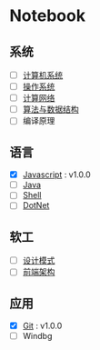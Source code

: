 # Notebook

## 系统

* [ ] [计算机系统](https://github.com/dp9u0/Notebook-CSAPP)
* [ ] [操作系统](https://github.com/dp9u0/Notebook-OS)
* [ ] [计算网络](https://github.com/dp9u0/Notebook-Network)
* [ ] [算法与数据结构](https://github.com/dp9u0/Notebook-Algorithm)
* [ ] 编译原理

## 语言

* [X] [Javascript](https://github.com/dp9u0/Notebook-Javascript) : v1.0.0
* [ ] [Java](https://github.com/dp9u0/Notebook-Java)
* [ ] [Shell](https://github.com/dp9u0/Notebook-Shell)
* [ ] [DotNet](https://github.com/dp9u0/Notebook-DotNet)

## 软工

* [ ] [设计模式](https://github.com/dp9u0/Notebook-DesignPattern)
* [ ] [前端架构](https://github.com/dp9u0/Notebook-FrontEnd)

## 应用

* [X] [Git](https://github.com/dp9u0/Notebook-Git) : v1.0.0
* [ ] Windbg

